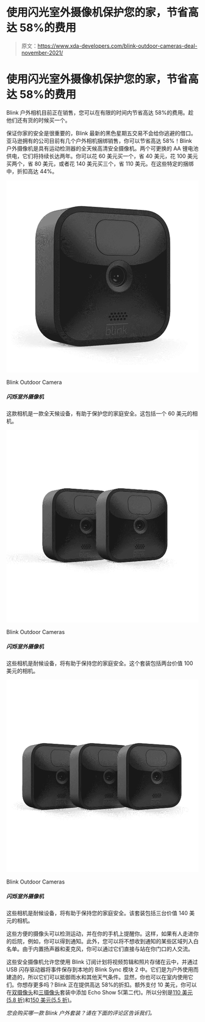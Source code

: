 # 使用闪光室外摄像机保护您的家，节省高达 58%的费用

> 原文：<https://www.xda-developers.com/blink-outdoor-cameras-deal-november-2021/>

# 使用闪光室外摄像机保护您的家，节省高达 58%的费用

Blink 户外相机目前正在销售，您可以在有限的时间内节省高达 58%的费用。趁他们还有货的时候买一个。

保证你家的安全是很重要的，Blink 最新的黑色星期五交易不会给你逃避的借口。亚马逊拥有的公司目前有几个户外相机捆绑销售，你可以节省高达 58%！Blink 户外摄像机是具有运动检测器的全天候高清安全摄像机。两个可更换的 AA 锂电池供电，它们将持续长达两年。你可以花 60 美元买一个，省 40 美元，花 100 美元买两个，省 80 美元，或者花 140 美元买三个，省 110 美元。在这些特定的捆绑中，折扣高达 44%。

 <picture>![This camera is a weather-resistant device that will help keep your home secure. This includes only one camera for $60.](img/fc8c1ab46afeef0cd356776572a9ecf8.png)</picture> 

Blink Outdoor Camera

##### 闪烁室外摄像机

这款相机是一款全天候设备，有助于保护您的家庭安全。这包括一个 60 美元的相机。

 <picture>![These cameras are weather-resistant devices that will help keep your home secure. This bundle includes two cameras for $100.](img/07c741c6839fc180f1f70c5955ba4a29.png)</picture> 

Blink Outdoor Cameras

##### 闪烁室外摄像机

这些相机是耐候设备，将有助于保持您的家庭安全。这个套装包括两台价值 100 美元的相机。

 <picture>![These cameras are weather-resistant devices that will help keep your home secure. This bundle includes three cameras for $140.](img/80cea10d8b0840f9f9ea4cddf55e4a8c.png)</picture> 

Blink Outdoor Cameras

##### 闪烁室外摄像机

这些相机是耐候设备，将有助于保持您的家庭安全。该套装包括三台价值 140 美元的相机。

这些方便的摄像头可以检测运动，并在你的手机上提醒你。这样，如果有人走进你的后院，例如，你可以得到通知。此外，您可以将不想收到通知的某些区域列入白名单。由于内置扬声器和麦克风，你可以通过它们直接与站在你门口的人交流。

这些安全摄像机允许您使用 Blink 订阅计划将视频剪辑和照片存储在云中，并通过 USB 闪存驱动器将事件保存到本地的 Blink Sync 模块 2 中。它们是为户外使用而建造的，所以它们可以抵御雨水和其他天气条件。显然，你也可以在室内使用它们。你想存更多吗？Blink 正在提供高达 58%的折扣。额外支付 10 美元，你可以在[双摄像头](https://www.amazon.com/dp/B08ZN8JP3G/?tag=xda-1hie1pa-20&ascsubtag=UUxdaUeUpU6730&asc_refurl=https%3A%2F%2Fwww.xda-developers.com%2Fblink-outdoor-cameras-deal-november-2021%2F&asc_campaign=Short-Term)和[三摄像头](https://www.amazon.com/dp/B08ZN97SWW/?tag=xda-1hie1pa-20&ascsubtag=UUxdaUeUpU6730&asc_refurl=https%3A%2F%2Fwww.xda-developers.com%2Fblink-outdoor-cameras-deal-november-2021%2F&asc_campaign=Short-Term)套装中添加 Echo Show 5(第二代)。所以分别是[110 美元(5.8 折)](https://www.amazon.com/dp/B08ZN8JP3G/?tag=xda-1hie1pa-20&ascsubtag=UUxdaUeUpU6730&asc_refurl=https%3A%2F%2Fwww.xda-developers.com%2Fblink-outdoor-cameras-deal-november-2021%2F&asc_campaign=Short-Term)和[150 美元(5.5 折)](https://www.amazon.com/dp/B08ZN97SWW/?tag=xda-1hie1pa-20&ascsubtag=UUxdaUeUpU6730&asc_refurl=https%3A%2F%2Fwww.xda-developers.com%2Fblink-outdoor-cameras-deal-november-2021%2F&asc_campaign=Short-Term)。

*您会购买哪一款 Blink 户外套装？请在下面的评论区告诉我们。*